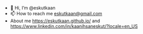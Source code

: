 - 👋 Hi, I’m @eskutkaan
- 📫 How to reach me eskutkaan@gmail.com
- About me https://eskutkaan.github.io/ and https://www.linkedin.com/in/kaanihsaneskut/?locale=en_US
<!---
eskutkaan/eskutkaan is a ✨ special ✨ repository because its `README.md` (this file) appears on your GitHub profile.
You can click the Preview link to take a look at your changes.
--->

